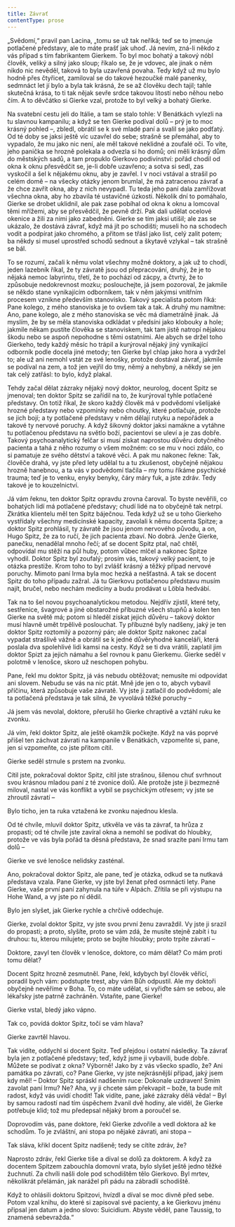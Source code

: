 ```yaml
---
title: Závrať
contentType: prose
---
```


„Svědomí,“ pravil pan Lacina, „tomu se už tak neříká; teď se to jmenuje potlačené představy, ale to máte prašť jak uhoď. Já nevím, zná-li někdo z vás případ s tím fabrikantem Gierkem. To byl moc bohatý a takový nóbl člověk, veliký a silný jako sloup; říkalo se, že je vdovec, ale jinak o něm nikdo nic nevěděl, taková to byla uzavřená povaha. Tedy když už mu bylo hodně přes čtyřicet, zamiloval se do takové hezoučké malé panenky, sedmnáct let jí bylo a byla tak krásná, že se až člověku dech tajil; tahle skutečná krása, to ti tak nějak sevře srdce takovou lítostí nebo něhou nebo čím. A to děvčátko si Gierke vzal, protože to byl velký a bohatý Gierke.

Na svatební cestu jeli do Itálie, a tam se stalo tohle: V Benátkách vylezli na tu slavnou kampanilu; a když se ten Gierke podíval dolů – prý je to moc krásný pohled –, zbledl, obrátil se k své mladé paní a svalil se jako podťatý. Od té doby se jaksi ještě víc uzavřel do sebe; strašně se přemáhal, aby to vypadalo, že mu jako nic není, ale měl takové neklidné a zoufalé oči. To víte, jeho panička se hrozně polekala a odvezla si ho domů; oni měli krásný dům do městských sadů, a tam propuklo Gierkovo podivínství: pořád chodil od okna k oknu přesvědčit se, je-li dobře uzavřeno; a sotva si sedl, zas vyskočil a šel k nějakému oknu, aby je zavřel. I v noci vstával a strašil po celém domě – na všecky otázky jenom brumlal, že má zatracenou závrať a že chce zavřít okna, aby z nich nevypadl. Tu teda jeho paní dala zamřížovat všechna okna, aby ho zbavila té ustavičné úzkosti. Několik dní to pomáhalo, Gierke se drobet uklidnil, ale pak zase pobíhal od okna k oknu a lomcoval těmi mřížemi, aby se přesvědčil, že pevně drží. Pak dali udělat ocelové okenice a žili za nimi jako zabedněni. Gierke se tím jaksi utišil; ale zas se ukázalo, že dostává závrať, když má jít po schodišti; museli ho na schodech vodit a podpírat jako chromého, a přitom se třásl jako list, celý zalit potem; ba někdy si musel uprostřed schodů sednout a škytavě vzlykal – tak strašně se bál.

To se rozumí, začali k němu volat všechny možné doktory, a jak už to chodí, jeden lazebník říkal, že ty závratě jsou od přepracování, druhý, že je to nějaká nemoc labyrintu, třetí, že to pochází od zácpy, a čtvrtý, že to způsobuje nedokrevnost mozku; poslouchejte, já jsem pozoroval, že jakmile se někdo stane vynikajícím odborníkem, tak v něm jakýmsi vnitřním procesem vznikne především stanovisko. Takový specialista potom říká: Pane kolego, z mého stanoviska je to ovšem tak a tak. A druhý mu namítne: Ano, pane kolego, ale z mého stanoviska se věc má diametrálně jinak. Já myslím, že by se měla stanoviska odkládat v předsíni jako klobouky a hole; jakmile někam pustíte člověka se stanoviskem, tak tam jistě natropí nějakou škodu nebo se aspoň nepohodne s těmi ostatními. Ale abych se držel toho Gierkeho, tedy každý měsíc ho trápil a kurýroval nějaký jiný vynikající odborník podle docela jiné metody; ten Gierke byl chlap jako hora a vydržel to; ale už ani nemohl vstát ze své lenošky, protože dostával závrať, jakmile se podíval na zem, a tož jen vejřil do tmy, němý a nehybný, a někdy se jen tak celý zatřásl: to bylo, když plakal.

Tehdy začal dělat zázraky nějaký nový doktor, neurolog, docent Spitz se jmenoval; ten doktor Spitz se zařídil na to, že kurýroval tyhle potlačené představy. On totiž říkal, že skoro každý člověk má v podvědomí všelijaké hrozné představy nebo vzpomínky nebo choutky, které potlačuje, protože se jich bojí; a ty potlačené představy v něm dělají rutyku a nepořádek a takové ty nervové poruchy. A když šikovný doktor jaksi namákne a vytáhne tu potlačenou představu na světlo boží, pacientovi se uleví a je zas dobře. Takový psychoanalytický felčar si musí získat naprostou důvěru dotyčného pacienta a tahá z něho rozumy o všem možném: co se mu v noci zdálo, co si pamatuje ze svého dětství a takové věci. A pak mu nakonec řekne: Tak, člověče drahá, vy jste před lety udělal tu a tu zkušenost, obyčejně nějakou hrozně hanebnou, a ta vás v podvědomí tlačila – my tomu říkáme psychické trauma; teď je to venku, enyky benyky, čáry máry fuk, a jste zdráv. Tedy takové je to kouzelnictví.

Já vám řeknu, ten doktor Spitz opravdu zrovna čaroval. To byste nevěřili, co bohatých lidí má potlačené představy; chudí lidé na to obyčejně tak netrpí. Zkrátka klientelu měl ten Spitz báječnou. Teda když už se u toho Gierkeho vystřídaly všechny medicínské kapacity, zavolali k němu docenta Spitze; a doktor Spitz prohlásil, ty závratě že jsou jenom nervového původu, a on, Hugo Spitz, že za to ručí, že jich pacienta zbaví. No dobrá. Jenže Gierke, panečku, nenadělal mnoho řečí; ať se docent Spitz ptal, nač chtěl, odpovídal mu stěží na půl huby, potom vůbec mlčel a nakonec Spitze vyhodil. Doktor Spitz byl zoufalý; prosím vás, takový velký pacient, to je otázka prestiže. Krom toho to byl zvlášť krásný a těžký případ nervové poruchy. Mimoto paní Irma byla moc hezká a nešťastná. A tak se docent Spitz do toho případu zažral. Já tu Gierkovu potlačenou představu musím najít, bručel, nebo nechám medicíny a budu prodávat u Löbla hedvábí.

Tak na to šel novou psychoanalytickou metodou. Nejdřív zjistil, které tety, sestřenice, švagrové a jiné obstarožné příbuzné všech stupňů a kolen ten Gierke na světě má; potom si hleděl získat jejich důvěru – takový doktor musí hlavně umět trpělivě poslouchat. Ty příbuzné byly nadšeny, jaký je ten doktor Spitz roztomilý a pozorný pán; ale doktor Spitz nakonec začal vypadat strašlivě vážně a obrátil se k jedné důvěryhodné kanceláři, která poslala dva spolehlivé lidi kamsi na cesty. Když se ti dva vrátili, zaplatil jim doktor Spizt za jejich námahu a šel rovnou k panu Gierkemu. Gierke seděl v polotmě v lenošce, skoro už neschopen pohybu.

Pane, řekl mu doktor Spitz, já vás nebudu obtěžovat; nemusíte mi odpovídat ani slovem. Nebudu se vás na nic ptát. Mně jde jen o to, abych vybavil příčinu, která způsobuje vaše závratě. Vy jste ji zatlačil do podvědomí; ale ta potlačená představa je tak silná, že vyvolává těžké poruchy –

Já jsem vás nevolal, doktore, přerušil ho Gierke chraptivě a vztáhl ruku ke zvonku.

Já vím, řekl doktor Spitz, ale ještě okamžik počkejte. Když na vás poprvé přišel ten záchvat závrati na kampanile v Benátkách, vzpomeňte si, pane, jen si vzpomeňte, co jste přitom cítil.

Gierke seděl strnule s prstem na zvonku.

Cítil jste, pokračoval doktor Spitz, cítil jste strašnou, šílenou chuť svrhnout svou krásnou mladou paní z té zvonice dolů. Ale protože jste ji bezmezně miloval, nastal ve vás konflikt a vybil se psychickým otřesem; vy jste se zhroutil závratí –

Bylo ticho, jen ta ruka vztažená ke zvonku najednou klesla.

Od té chvíle, mluvil doktor Spitz, utkvěla ve vás ta závrať, ta hrůza z propasti; od té chvíle jste zavíral okna a nemohl se podívat do hloubky, protože ve vás byla pořád ta děsná představa, že snad srazíte paní Irmu tam dolů –

Gierke ve své lenošce nelidsky zasténal.

Ano, pokračoval doktor Spitz, ale pane, teď je otázka, odkud se ta nutkavá představa vzala. Pane Gierke, vy jste byl ženat před osmnácti lety. Pane Gierke, vaše první paní zahynula na túře v Alpách. Zřítila se při výstupu na Hohe Wand, a vy jste po ní dědil.

Bylo jen slyšet, jak Gierke rychle a chrčivě oddechuje.

Gierke, zvolal doktor Spitz, vy jste svou první ženu zavraždil. Vy jste ji srazil do propasti; a proto, slyšíte, proto se vám zdá, že musíte stejně zabít i tu druhou: tu, kterou milujete; proto se bojíte hloubky; proto trpíte závratí –

Doktore, zavyl ten člověk v lenošce, doktore, co mám dělat? Co mám proti tomu dělat?

Docent Spitz hrozně zesmutněl. Pane, řekl, kdybych byl člověk věřící, poradil bych vám: podstupte trest, aby vám Bůh odpustil. Ale my doktoři obyčejně nevěříme v Boha. To, co máte udělat, si vyřiďte sám se sebou, ale lékařsky jste patrně zachráněn. Vstaňte, pane Gierke!

Gierke vstal, bledý jako vápno.

Tak co, povídá doktor Spitz, točí se vám hlava?

Gierke zavrtěl hlavou.

Tak vidíte, oddychl si docent Spitz. Teď přejdou i ostatní následky. Ta závrať byla jen z potlačené představy; teď, když jsme ji vybavili, bude dobře. Můžete se podívat z okna? Výborně! Jako by z vás všecko spadlo, že? Ani památka po závrati, co? Pane Gierke, vy jste nejkrásnější případ, jaký jsem kdy měl! – Doktor Spitz spráskl nadšením ruce: Dokonale uzdraven! Smím zavolat paní Irmu? Ne? Aha, vy ji chcete sám překvapit – bože, ta bude mít radost, když vás uvidí chodit! Tak vidíte, pane, jaké zázraky dělá věda! – Byl by samou radostí nad tím úspěchem žvanil dvě hodiny, ale viděl, že Gierke potřebuje klid; tož mu předepsal nějaký brom a poroučel se.

Doprovodím vás, pane doktore, řekl Gierke zdvořile a vedl doktora až ke schodům. To je zvláštní, ani stopa po nějaké závrati, ani stopa –

Tak sláva, křikl docent Spitz nadšeně; tedy se cítíte zdráv, že?

Naprosto zdráv, řekl Gierke tiše a díval se dolů za doktorem. A když za docentem Spitzem zabouchla domovní vrata, bylo slyšet ještě jedno těžké žuchnutí. Za chvíli našli dole pod schodištěm tělo Gierkovo. Byl mrtev, několikrát přelámán, jak narážel při pádu na zábradlí schodiště.

Když to ohlásili doktoru Spitzovi, hvízdl a díval se moc divně před sebe. Potom vzal knihu, do které si zapisoval své pacienty, a ke Gierkovu jménu připsal jen datum a jedno slovo: Suicidium. Abyste věděl, pane Taussig, to znamená sebevražda.“

